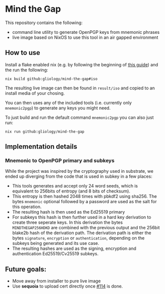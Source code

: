 # Mind the Gap

This repository contains the following:

- command line utility to generate OpenPGP keys from mnemonic phrases
- live image based on NixOS to use this tool in an air gapped environment

## How to use

Install a flake enabled nix (e.g. by following the beginning of [this guide](https://serokell.io/blog/practical-nix-flakes)) and the run the following:

```
nix build github:gliology/mind-the-gap#iso
```

The resulting live image can then be found in `result/iso` and copied to an install media of your chosing.

You can then uses any of the included tools (i.e. currently only `mnemonic2pgp`) to generate any keys you might need.

To just build and run the default command `mnemonic2pgp` you can also just run:

```
nix run github:gliology/mind-the-gap
```

## Implementation details

### Mnemonic to OpenPGP primary and subkeys

While the project was inspired by the cryptography used in substrate, we ended up diverging from the code that is used in subkey in a few places:

 - This tools generates and accept only 24 word seeds, which is equivalent to 256bits of entropy (and 8 bits of checksum). 
 - This entropy is then hashed 2048 times with pbkdf2 using sha256. The bytes `mnemonic` optional followed by a password are used as the salt for this operation.
 - The resulting hash is then used as the Ed25519 primary 
 - For subkeys this hash is then further used in a hard key derivation to create three seperate keys. In this derivation the bytes `MINDTHEGAP256HDKD` are combined with the previous output and the 256bit blake2b hash of the derivation path. The derivation path is either the bytes `signature`, `encryption` or `authentication`, depending on the subkeys being generated and its use case.
- The resulting hashes are used as the signing, encryption and authentication Ed25519/Cv25519 subkeys.

## Future goals:

- Move away from installer to pure live image
- Use __sequoia__ to upload cert directly once [#114](https://gitlab.com/sequoia-pgp/sequoia/-/issues/114) is done.
